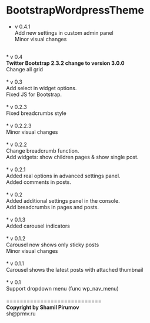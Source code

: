 BootstrapWordpressTheme
=======================
* v 0.4.1<br />
Add new settings in custom admin panel<br />
Minor visual changes<br />
<br />
* v 0.4<br />
<b>Twitter Bootstrap 2.3.2 change to version 3.0.0</b><br />
Change all grid<br />
<br />
* v 0.3<br />
Add select in widget options.<br />
Fixed JS for Bootstrap.<br />
<br />
* v 0.2.3<br />
Fixed breadcrumbs style<br />
<br />
* v 0.2.2.3<br />
Minor visual changes<br />
<br />
* v 0.2.2<br />
Change breadcrumb function.<br />
Add widgets: show children pages & show single post.<br />
<br />
* v 0.2.1<br />
Added real options in advanced settings panel.<br />
Added comments in posts.<br />
<br />
* v 0.2<br />
Added additional settings panel in the console.<br />
Add breadcrumbs in pages and posts.<br />
<br />
* v 0.1.3<br />
Added carousel indicators<br />
<br />
* v 0.1.2<br />
Carousel now shows only sticky posts<br />
Minor visual changes<br />
<br />
* v 0.1.1<br />
Carousel shows the latest posts with attached thumbnail<br />
<br />
* v 0.1<br />
Support dropdown menu (func wp_nav_menu)<br />
<br />
============================<br />
<strong>Copyright by Shamil Pirumov</strong><br />
sh@prmv.ru
